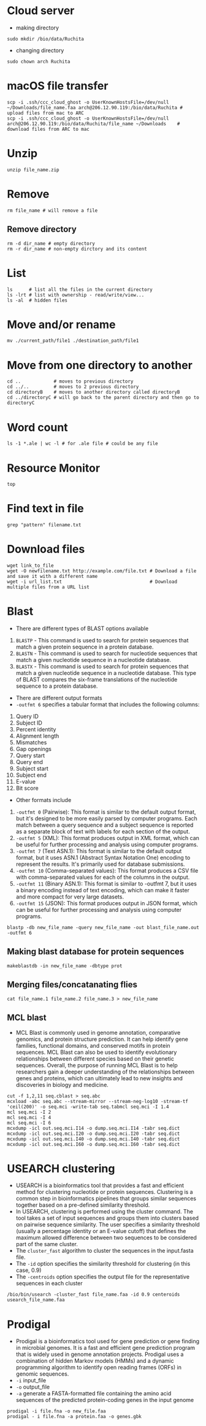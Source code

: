 # Cloud server
- making directory
```
sudo mkdir /bio/data/Ruchita
```
- changing directory
```
sudo chown arch Ruchita
```

# macOS file transfer
```
scp -i .ssh/ccc_cloud_ghost -o UserKnownHostsFile=/dev/null ~/Downloads/file_name.faa arch@206.12.90.119:/bio/data/Ruchita # upload files from mac to ARC
scp -i .ssh/ccc_cloud_ghost -o UserKnownHostsFile=/dev/null  arch@206.12.90.119:/bio/data/Ruchita/file_name ~/Downloads    # download files from ARC to mac
```
# Unzip
```
unzip file_name.zip
```

# Remove 
```
rm file_name # will remove a file
```

## Remove directory
```
rm -d dir_name # empty directory
rm -r dir_name # non-empty dirctory and its content
```

# List
```
ls      # list all the files in the current directory
ls -lrt # list with ownership - read/write/view...
ls -al  # hidden files
```

# Move and/or rename
```
mv ./current_path/file1 ./destination_path/file1
```

# Move from one directory to another
```
cd ..            # moves to previous directory
cd ../..         # moves to 2 previous directory
cd directoryB    # moves to another directory called directoryB
cd ../directoryC # will go back to the parent directory and then go to directoryC
```

# Word count
```
ls -1 *.ale | wc -l # for .ale file # could be any file
```

# Resource Monitor
```
top
```

# Find text in file
```
grep "pattern" filename.txt
```

# Download files
```
wget link_to_file
wget -O newfilename.txt http://example.com/file.txt # Download a file and save it with a different name
wget -i url_list.txt                                # Download multiple files from a URL list
```

# Blast
- There are different types of BLAST options available
1. `BLASTP` - This command is used to search for protein sequences that match a given protein sequence in a protein database.
2. `BLASTN` - This command is used to search for nucleotide sequences that match a given nucleotide sequence in a nucleotide database.
3. `BLASTX` - This command is used to search for protein sequences that match a given nucleotide sequence in a nucleotide database. This type of BLAST compares the six-frame translations of the nucleotide sequence to a protein database.
- There are different output formats 
- `-outfmt 6` specifies a tabular format that includes the following columns:
1. Query ID
2. Subject ID
3. Percent identity
4. Alignment length
5. Mismatches
6. Gap openings
7. Query start
8. Query end
9. Subject start
10. Subject end
11. E-value
12. Bit score
- Other formats include
1. `-outfmt 0` (Pairwise): This format is similar to the default output format, but it's designed to be more easily parsed by computer programs. Each match between a query sequence and a subject sequence is reported as a separate block of text with labels for each section of the output.
2. `-outfmt 5` (XML): This format produces output in XML format, which can be useful for further processing and analysis using computer programs.
3. `-outfmt 7` (Text ASN.1): This format is similar to the default output format, but it uses ASN.1 (Abstract Syntax Notation One) encoding to represent the results. It's primarily used for database submissions.
4. `-outfmt 10` (Comma-separated values): This format produces a CSV file with comma-separated values for each of the columns in the output.
5. `-outfmt 11` (Binary ASN.1): This format is similar to -outfmt 7, but it uses a binary encoding instead of text encoding, which can make it faster and more compact for very large datasets.
6. `-outfmt 15` (JSON): This format produces output in JSON format, which can be useful for further processing and analysis using computer programs.
```
blastp -db new_file_name -query new_file_name -out blast_file_name.out -outfmt 6 
```
## Making blast database for protein sequences
```
makeblastdb -in new_file_name -dbtype prot
```
## Merging files/concatanating flies
```
cat file_name.1 file_name.2 file_name.3 > new_file_name 
```

## MCL blast
- MCL Blast is commonly used in genome annotation, comparative genomics, and protein structure prediction. It can help identify gene families, functional domains, and conserved motifs in protein sequences. MCL Blast can also be used to identify evolutionary relationships between different species based on their genetic sequences. Overall, the purpose of running MCL Blast is to help researchers gain a deeper understanding of the relationships between genes and proteins, which can ultimately lead to new insights and discoveries in biology and medicine.
```
cut -f 1,2,11 seq.cblast > seq.abc
mcxload -abc seq.abc --stream-mirror --stream-neg-log10 -stream-tf 'ceil(200)' -o seq.mci -write-tab seq.tabmcl seq.mci -I 1.4
mcl seq.mci -I 2
mcl seq.mci -I 4
mcl seq.mci -I 6
mcxdump -icl out.seq.mci.I14 -o dump.seq.mci.I14 -tabr seq.dict
mcxdump -icl out.seq.mci.I20 -o dump.seq.mci.I20 -tabr seq.dict
mcxdump -icl out.seq.mci.I40 -o dump.seq.mci.I40 -tabr seq.dict
mcxdump -icl out.seq.mci.I60 -o dump.seq.mci.I60 -tabr seq.dict
```

# USEARCH clustering
- USEARCH is a bioinformatics tool that provides a fast and efficient method for clustering nucleotide or protein sequences. Clustering is a common step in bioinformatics pipelines that groups similar sequences together based on a pre-defined similarity threshold.
- In USEARCH, clustering is performed using the cluster command. The tool takes a set of input sequences and groups them into clusters based on pairwise sequence similarity. The user specifies a similarity threshold (usually a percentage identity or an E-value cutoff) that defines the maximum allowed difference between two sequences to be considered part of the same cluster.
- The `cluster_fast` algorithm to cluster the sequences in the input.fasta file. 
- The `-id` option specifies the similarity threshold for clustering (in this case, 0.9)
- The `-centroids` option specifies the output file for the representative sequences in each cluster 
```
/bio/bin/usearch -cluster_fast file_name.faa -id 0.9 centeroids usearch_file_name.faa
```

# Prodigal 
- Prodigal is a bioinformatics tool used for gene prediction or gene finding in microbial genomes. It is a fast and efficient gene prediction program that is widely used in genome annotation projects. Prodigal uses a combination of hidden Markov models (HMMs) and a dynamic programming algorithm to identify open reading frames (ORFs) in genomic sequences.
- `-i` input_file
- `-o` output_file
- `-a` generate a FASTA-formatted file containing the amino acid sequences of the predicted protein-coding genes in the input genome
```
prodigal -i file.fna -o new_file.faa
prodigal - i file.fna -a protein.faa -o genes.gbk
```
